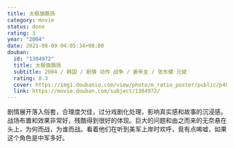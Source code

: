 ```yaml
---
title: 太极旗飘扬
category: movie
status: done
rating: 3
year: "2004"
date: 2021-08-09 04:05:34+08:00
douban:
  id: "1304972"
  title: 太极旗飘扬
  subtitle: 2004 / 韩国 / 剧情 动作 战争 / 姜帝圭 / 张东健 元斌
  rating: 8.3
  cover: https://img1.doubanio.com/view/photo/m_ratio_poster/public/p480212560.jpg
  link: https://movie.douban.com/subject/1304972/
---
```


剧情展开落入俗套，合理度欠佳，过分戏剧化处理，影响真实感和故事的沉浸感。战场布置和效果非常好，残酷得到很好的体现。巨大的问题和由之而来的无奈悬在头上，为何而战，为谁而战。看着他们在听到美军上岸时欢呼，竟有点唏嘘，如果这个角色是中军多好。
